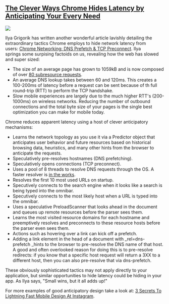 ## [The Clever Ways Chrome Hides Latency by Anticipating Your Every Need](/blog/2012/6/18/the-clever-ways-chrome-hides-latency-by-anticipating-your-ev.html)

    

    

![](http://farm8.staticflickr.com/7214/7167038895_1e80fc8d0f_m.jpg)

Ilya Grigorik has written another wonderful article lavishly detailing the extraordinary tactics Chrome employs to hide network latency from users: [Chrome Networking: DNS Prefetch & TCP Preconnect](http://www.igvita.com/2012/06/04/chrome-networking-dns-prefetch-and-tcp-preconnect/). Ilya springs some surpising factoids on us, revealing how the web has slowed and super sized:

*   The size of an average page has grown to 1059kB and is now composed of over [80 subresource requests](http://httparchive.org/trends.php#bytesTotal&reqTotal).
*   An average DNS lookup takes between 60 and 120ms. This creates a 100-200ms of latency before a request can be sent because of th full round-trip (RTT) to perform the TCP handshake.
*   Slow mobile experiences are largely due to the much higher RTT's (200-1000ms) on wireless networks. Reducing the number of outbound connections and the total byte size of your pages is the single best optimization you can make for mobile today. 

Chrome reduces apparent latency using a host of clever anticipatory mechanisms:

*   Learns the network topology as you use it via a Predictor object that anticipates user behavior and future resources based on historical browsing data, heuristics, and many other hints from the browser to anticipate the requests.
*   Speculatively pre-resolves hostnames (DNS prefetching).
*   Speculatively opens connections (TCP preconnect).
*   Uses a pool of 8 threads to resolve DNS requests through the OS. A faster resolver is [in the works](https://plus.google.com/103382935642834907366/posts/FKot8mghkok).
*   Resolves the first 10 most used URLs on startup.
*   Specutively connects to the search engine when it looks like a search is being typed into the omnibar.
*   Specutively connects to the most likely host when a URL is typed into the omnibar.
*   Uses a speculative PreloadScanner that looks ahead in the document and queues up remote resources before the parser sees them. 
*   Learns the most visited resource domains for each hostname and preemptively resolves and preconnects to these resource hosts before the parser even sees them. 
*   Actions such as hovering over a link can kick off a prefetch.
*   Adding a link element in the head of a document with _rel=dns-prefetch _hints to the browser to pre-resolve the DNS name of that host. A good and often overlooked reason for doing this is to pre-resolve redirects: if you know that a specific host request will return a 3XX to a different host, then you can also pre-resolve that via dns-prefetch.

These obviously sophisticated tactics may not apply directly to your application, but similar opportunities to hide latency could be hiding in your app. As Ilya says, "Small wins, but it all adds up!"

For more examples of good anticipatory design take a look at: [3 Secrets To Lightning Fast Mobile Design At Instagram](http://highscalability.com/blog/2012/6/7/3-secrets-to-lightning-fast-mobile-design-at-instagram.html).

    
